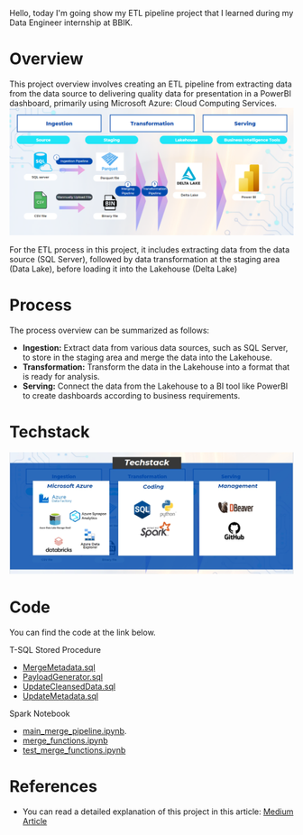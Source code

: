 Hello, today I'm going show my ETL pipeline project that I learned during my Data Engineer internship at BBIK.

# Overview
This project overview involves creating an ETL pipeline from extracting data from the data source to delivering quality data for presentation in a PowerBI dashboard, primarily using Microsoft Azure: Cloud Computing Services.
![Alt text](pictures/overview_de_project.png)

For the ETL process in this project, it includes extracting data from the data source (SQL Server), followed by data transformation at the staging area (Data Lake), before loading it into the Lakehouse (Delta Lake)


# Process
The process overview can be summarized as follows:

- **Ingestion:** Extract data from various data sources, such as SQL Server, to store in the staging area and merge the data into the Lakehouse.
- **Transformation:** Transform the data in the Lakehouse into a format that is ready for analysis.
- **Serving:** Connect the data from the Lakehouse to a BI tool like PowerBI to create dashboards according to business requirements.

# Techstack

![Alt text](pictures/techstack_de_project.jpg)
# Code
You can find the code at the link below.

T-SQL Stored Procedure
- [MergeMetadata.sql](https://github.com/Nippypipo/Azure_ETL_Data_engineer_Project/blob/main/sql_stored_procedures/MergeMetadata.sql)
- [PayloadGenerator.sql](https://github.com/Nippypipo/Azure_ETL_Data_engineer_Project/blob/main/sql_stored_procedures/PayloadGenerator.sql)
- [UpdateCleansedData.sql](https://github.com/Nippypipo/Azure_ETL_Data_engineer_Project/blob/main/sql_stored_procedures/UpdateCleansedData.sql)
- [UpdateMetadata.sql](https://github.com/Nippypipo/Azure_ETL_Data_engineer_Project/blob/main/sql_stored_procedures/UpdateMetadata.sql)

Spark Notebook
- [main_merge_pipeline.ipynb](https://github.com/Nippypipo/Azure_ETL_Data_engineer_Project/blob/main/spark_notebook/main_merge_pipeline.ipynb).
- [merge_functions.ipynb
](https://github.com/Nippypipo/Azure_ETL_Data_engineer_Project/blob/main/spark_notebook/merge_functions.ipynb)
- [test_merge_functions.ipynb](https://github.com/Nippypipo/Azure_ETL_Data_engineer_Project/blob/main/spark_notebook/test_merge_functions.ipynb)

# References
- You can read a detailed explanation of this project in this article: [Medium Article](https://medium.com/@nipunaungkawichai_54820/%E0%B8%AA%E0%B8%A3%E0%B9%89%E0%B8%B2%E0%B8%87-etl-pipeline-%E0%B8%94%E0%B9%89%E0%B8%A7%E0%B8%A2-microsoft-azure-end-to-end-data-engineer-project-554c3c90914c)
